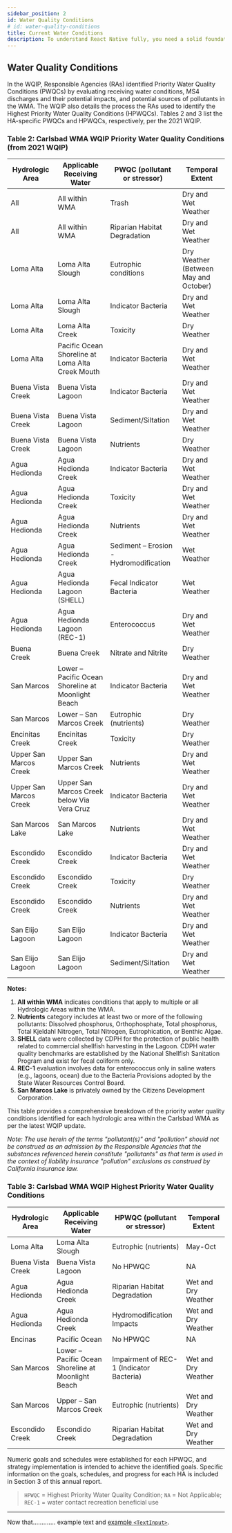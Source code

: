 ```yaml
---
sidebar_position: 2
id: Water Quality Conditions
# id: water-quality-conditions
title: Current Water Conditions
description: To understand React Native fully, you need a solid foundation in React. This short introduction to React can help you get started or get refreshed.
---
```


## Water Quality Conditions

In the WQIP, Responsible Agencies (RAs) identified Priority Water Quality Conditions (PWQCs) by evaluating receiving water conditions, MS4 discharges and their potential impacts, and potential sources of pollutants in the WMA. The WQIP also details the process the RAs used to identify the Highest Priority Water Quality Conditions (HPWQCs). Tables 2 and 3 list the HA-specific PWQCs and HPWQCs, respectively, per the 2021 WQIP.

### Table 2: Carlsbad WMA WQIP Priority Water Quality Conditions (from 2021 WQIP)

| Hydrologic Area        | Applicable Receiving Water                         | PWQC (pollutant or stressor)           | Temporal Extent                       |
| ---------------------- | -------------------------------------------------- | -------------------------------------- | ------------------------------------- |
| All                    | All within WMA                                     | Trash                                  | Dry and Wet Weather                   |
| All                    | All within WMA                                     | Riparian Habitat Degradation           | Dry and Wet Weather                   |
| Loma Alta              | Loma Alta Slough                                   | Eutrophic conditions                   | Dry Weather (Between May and October) |
| Loma Alta              | Loma Alta Slough                                   | Indicator Bacteria                     | Dry and Wet Weather                   |
| Loma Alta              | Loma Alta Creek                                    | Toxicity                               | Dry Weather                           |
| Loma Alta              | Pacific Ocean Shoreline at Loma Alta Creek Mouth   | Indicator Bacteria                     | Dry and Wet Weather                   |
| Buena Vista Creek      | Buena Vista Lagoon                                 | Indicator Bacteria                     | Dry and Wet Weather                   |
| Buena Vista Creek      | Buena Vista Lagoon                                 | Sediment/Siltation                     | Dry and Wet Weather                   |
| Buena Vista Creek      | Buena Vista Lagoon                                 | Nutrients                              | Dry Weather                           |
| Agua Hedionda          | Agua Hedionda Creek                                | Indicator Bacteria                     | Dry and Wet Weather                   |
| Agua Hedionda          | Agua Hedionda Creek                                | Toxicity                               | Dry and Wet Weather                   |
| Agua Hedionda          | Agua Hedionda Creek                                | Nutrients                              | Dry and Wet Weather                   |
| Agua Hedionda          | Agua Hedionda Creek                                | Sediment – Erosion - Hydromodification | Wet Weather                           |
| Agua Hedionda          | Agua Hedionda Lagoon (SHELL)                       | Fecal Indicator Bacteria               | Wet Weather                           |
| Agua Hedionda          | Agua Hedionda Lagoon (REC-1)                       | Enterococcus                           | Dry and Wet Weather                   |
| Buena Creek            | Buena Creek                                        | Nitrate and Nitrite                    | Dry Weather                           |
| San Marcos             | Lower – Pacific Ocean Shoreline at Moonlight Beach | Indicator Bacteria                     | Dry and Wet Weather                   |
| San Marcos             | Lower – San Marcos Creek                           | Eutrophic (nutrients)                  | Dry Weather                           |
| Encinitas Creek        | Encinitas Creek                                    | Toxicity                               | Dry Weather                           |
| Upper San Marcos Creek | Upper San Marcos Creek                             | Nutrients                              | Dry and Wet Weather                   |
| Upper San Marcos Creek | Upper San Marcos Creek below Via Vera Cruz         | Indicator Bacteria                     | Dry and Wet Weather                   |
| San Marcos Lake        | San Marcos Lake                                    | Nutrients                              | Dry and Wet Weather                   |
| Escondido Creek        | Escondido Creek                                    | Indicator Bacteria                     | Dry and Wet Weather                   |
| Escondido Creek        | Escondido Creek                                    | Toxicity                               | Dry Weather                           |
| Escondido Creek        | Escondido Creek                                    | Nutrients                              | Dry and Wet Weather                   |
| San Elijo Lagoon       | San Elijo Lagoon                                   | Indicator Bacteria                     | Dry and Wet Weather                   |
| San Elijo Lagoon       | San Elijo Lagoon                                   | Sediment/Siltation                     | Dry and Wet Weather                   |

**Notes:**

1. **All within WMA** indicates conditions that apply to multiple or all Hydrologic Areas within the WMA.
2. **Nutrients** category includes at least two or more of the following pollutants: Dissolved phosphorus, Orthophosphate, Total phosphorus, Total Kjeldahl Nitrogen, Total Nitrogen, Eutrophication, or Benthic Algae.
3. **SHELL** data were collected by CDPH for the protection of public health related to commercial shellfish harvesting in the Lagoon. CDPH water quality benchmarks are established by the National Shellfish Sanitation Program and exist for fecal coliform only.
4. **REC-1** evaluation involves data for enterococcus only in saline waters (e.g., lagoons, ocean) due to the Bacteria Provisions adopted by the State Water Resources Control Board.
5. **San Marcos Lake** is privately owned by the Citizens Development Corporation.

This table provides a comprehensive breakdown of the priority water quality conditions identified for each hydrologic area within the Carlsbad WMA as per the latest WQIP update.

_Note: The use herein of the terms "pollutant(s)" and "pollution" should not be construed as an admission by the Responsible Agencies that the substances referenced herein constitute "pollutants" as that term is used in the context of liability insurance "pollution" exclusions as construed by California insurance law._

### Table 3: Carlsbad WMA WQIP Highest Priority Water Quality Conditions

| Hydrologic Area   | Applicable Receiving Water                         | HPWQC (pollutant or stressor)            | Temporal Extent     |
| ----------------- | -------------------------------------------------- | ---------------------------------------- | ------------------- |
| Loma Alta         | Loma Alta Slough                                   | Eutrophic (nutrients)                    | May-Oct             |
| Buena Vista Creek | Buena Vista Lagoon                                 | No HPWQC                                 | NA                  |
| Agua Hedionda     | Agua Hedionda Creek                                | Riparian Habitat Degradation             | Wet and Dry Weather |
| Agua Hedionda     | Agua Hedionda Creek                                | Hydromodification Impacts                | Wet and Dry Weather |
| Encinas           | Pacific Ocean                                      | No HPWQC                                 | NA                  |
| San Marcos        | Lower – Pacific Ocean Shoreline at Moonlight Beach | Impairment of REC-1 (Indicator Bacteria) | Wet and Dry Weather |
| San Marcos        | Upper – San Marcos Creek                           | Eutrophic (nutrients)                    | Wet and Dry Weather |
| Escondido Creek   | Escondido Creek                                    | Riparian Habitat Degradation             | Wet and Dry Weather |

Numeric goals and schedules were established for each HPWQC, and strategy implementation is intended to achieve the identified goals. Specific information on the goals, schedules, and progress for each HA is included in Section 3 of this annual report.

> `HPWQC` = Highest Priority Water Quality Condition; `NA` = Not Applicable; `REC-1` = water contact recreation beneficial use

---

Now that............. example text and [example `<TextInput>`](overview).